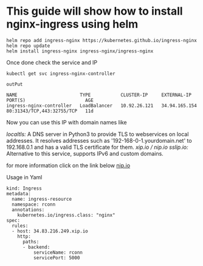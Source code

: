 
# This guide will show how to install nginx-ingress using helm

```
helm repo add ingress-nginx https://kubernetes.github.io/ingress-nginx
helm repo update
helm install ingress-nginx ingress-nginx/ingress-nginx
```

Once done check the service and IP
```
kubectl get svc ingress-nginx-controller

outPut

NAME                       TYPE           CLUSTER-IP     EXTERNAL-IP     PORT(S)                      AGE
ingress-nginx-controller   LoadBalancer   10.92.26.121   34.94.165.154   80:31343/TCP,443:32755/TCP   11d
```

Now you can use this IP with domain names like 

*localtls:* A DNS server in Python3 to provide TLS to webservices on local addresses. It resolves addresses such as '192-168-0-1.yourdomain.net' to 192.168.0.1 and has a valid TLS certificate for them.
*xip.io / nip.io*
*sslip.io:* Alternative to this service, supports IPv6 and custom domains.

for more information click on the link below
[nip.io](https://nip.io/)

Usage in Yaml

```
kind: Ingress
metadata:
  name: ingress-resource
  namespace: rconn
  annotations:
    kubernetes.io/ingress.class: "nginx"
spec:
  rules:
  - host: 34.83.216.249.xip.io
    http:
      paths:
      - backend:
          serviceName: rconn
          servicePort: 5000
```





